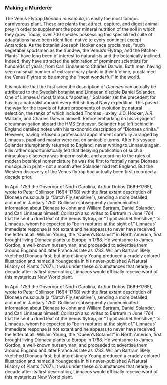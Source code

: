 <param ve-config
	   title="Venus' Flytrap: Queen of the Killer Vegetables"
	   source-image="https://upload.wikimedia.org/wikipedia/commons/0/0f/Banana_Maria_Sibylla_Merian_1705_plate_XII.png"
	   banner="https://jstor-labs.github.io/plant-humanities/images/banners/banana.png"
	   eid=""
	   about=""
	   layout="vtl"
	   author="John R. Schaefer">

### Making a Murderer
The Venus Flytrap,*Dionaea muscipula*, is easily the most famous carnivorous plant. These are plants that attract, capture, and digest animal prey in order to supplement the poor mineral nutrition of the soil in which they grow. Today, over 700 species possessing this specialized suite of adaptations have been identified, native to every continent except Antarctica. As the botanist Joeseph Hooker once proclaimed, “such vegetable sportsmen as the Sundew, the Venus’s Flytrap, and the Pitcher-Plants” have long been of interest to naturalists and the botanically inclined. Indeed, they have attracted the admiration of prominent scientists for hundreds of years, from Carl Linnaeus to Charles Darwin. Both men, having seen no small number of extraordinary plants in their lifetime, proclaimed the Venus Flytrap to be among the “most wonderful” in the world.
<param ve-image label="Directions for bringing over seeds and plants, from the East-Indies and other distant countries, in a state of vegetation" description="Ellis illustration of flytrap" license="public domain" region="939,1661,1233,961" url="https://upload.wikimedia.org/wikipedia/commons/3/3d/Dionaea%2C_fly._1.jpg">

It is notable that the first scientific description of *Dionaea* can actually be attributed to the Swedish botanist and Linnaean disciple Daniel Solander. One of Linnaeus’ most famous “apostles,” Solander set the precedent for having a naturalist aboard every British Royal Navy expedition. This paved the way for the travels of future proponents of evolution by natural selection, the ranks of which included Thomas Huxley, J.D. Hooker, A.R. Wallace, and Charles Darwin himself. Before embarking on his voyage of circumnavigation aboard the HMS Endeavor, Solander had left behind in England detailed notes with his taxonomic description of “Dionaea crinita.” However, having refused a professorial appointment carefully arranged by Linnaeus, pupil and master were not on amicable terms. After his voyage Solander triumphantly returned to England, never writing to Linnaeus again. Ellis rather opportunistically felt that delaying publication of such a miraculous discovery was impermissible, and according to the rules of modern botanical nomenclature he was the first to formally name Dionaea muscipula in print - not a month after Solander had left England. But the Western discovery of the Venus flytrap had actually been first recorded <span data-click-image-zoomto="1192,1670,925,721">a decade prior</span>.
<param ve-image label="Directions for bringing over seeds and plants, from the East-Indies and other distant countries, in a state of vegetation" description="Ellis illustration of flytrap" license="public domain" region="939,1661,1233,961" url="https://www.biodiversitylibrary.org/pageimage/48674418">

In April 1759 the Governor of North Carolina, Arthur Dobbs (1689-1765), wrote to Peter Collinson (1694-1768) with the first extant description of Dionaea muscipula (a “Catch Fly sensitive”), sending a more detailed account in January 1760. Collinson subsequently communicated information about Dionaea to John and William Bartram, Daniel Solander, and Carl Linnaeus himself. Collinson also writes to Bartram in June 1764 that he sent a dried leaf of the Venus flytrap, or “Tippitiwichet Sensitive,” to Linnaeus, whom he expected to “be in raptures at the sight of.” Linnaeus’ immediate response is not extant and he appears to never have received the letter at all. William Young, the “Queen’s Botanist” in North America, first brought living Dionaea plants to Europe in 1768. He wentsome to James Gordon, a well-known nurseryman, and proceeded to advertise them around England and later France as late as 1783. William Bartram likely sketched Dionaea first, but interestingly Young produced a crudely colored illustration and named it Youngsonia in his never-published A Natural History of Plants (1767). It was under these circumstances that nearly a decade after its first description, Linnaeus would officially receive word of this mysterious <span data-mouseover-map-flyto="Q30" zoom="10">New World plant</span>.
<param ve-map basemap="Esri_WorldPhysical" center="Q659400" zoom="7">
<param ve-map-layer geojson title="Native range" url="flytraprange-2.json">

In April 1759 the Governor of North Carolina, Arthur Dobbs (1689-1765), wrote to Peter Collinson (1694-1768) with the first extant description of Dionaea muscipula (a “Catch Fly sensitive”), sending a more detailed account in January 1760. Collinson subsequently communicated information about Dionaea to John and William Bartram, Daniel Solander, and Carl Linnaeus himself. Collinson also writes to Bartram in June 1764 that he sent a dried leaf of the Venus flytrap, or “Tippitiwichet Sensitive,” to Linnaeus, whom he expected to “be in raptures at the sight of.” Linnaeus’ immediate response is not extant and he appears to never have received the letter at all. William Young, the “Queen’s Botanist” in North America, first brought living Dionaea plants to Europe in 1768. He wentsome to James Gordon, a well-known nurseryman, and proceeded to advertise them around England and later France as late as 1783. William Bartram likely sketched Dionaea first, but interestingly Young produced a crudely colored illustration and named it Youngsonia in his never-published A Natural History of Plants (1767). It was under these circumstances that nearly a decade after its first description, Linnaeus would officially receive word of this mysterious New World plant.
<param ve-plant-specimen jpid="10.5555/al.ap.specimen.g00210232">
